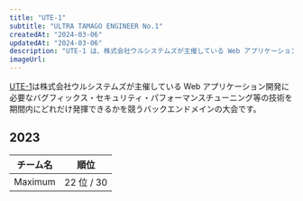 ```yaml
---
title: "UTE-1"
subtitle: "ULTRA TAMAGO ENGINEER No.1"
createdAt: "2024-03-06"
updatedAt: "2024-03-06"
description: "UTE-1 は、株式会社ウルシステムズが主催している Web アプリケーション開発に必要なバグフィックス・セキュリティ・パフォーマンスチューニング等の技術を期間内にどれだけ発揮できるかを競うバックエンドメインの大会です。"
imageUrl: 
---
```


[UTE-1](https://uteone.jp/)は株式会社ウルシステムズが主催している Web アプリケーション開発に必要なバグフィックス・セキュリティ・パフォーマンスチューニング等の技術を期間内にどれだけ発揮できるかを競うバックエンドメインの大会です。

## 2023
| チーム名 | 順位 |
| :-: | :-: |
| Maximum | 22 位 / 30 |